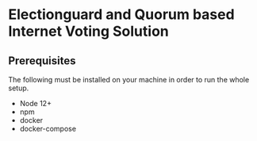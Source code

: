 # Electionguard and Quorum based Internet Voting Solution

## Prerequisites

The following must be installed on your machine in order to run the whole setup.

- Node 12+
- npm
- docker
- docker-compose
